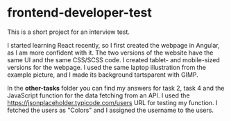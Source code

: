 # frontend-developer-test
This is a short project for an interview test. 

I started learning React recently, so I first created the webpage in Angular, as I am more confident with it.
The two versions of the website have the same UI and the same CSS/SCSS code. 
I created tablet- and mobile-sized versions for the webpage. 
I used the same laptop illustration from the example picture, and I made its background tartsparent with GIMP. 

In the **other-tasks** folder you can find my answers for task 2, task 4 and the JavaScript function for the data fetching from an API. 
I used the https://jsonplaceholder.typicode.com/users URL for testing my function. I fetched the users as "Colors" and I assigned the username to the users.
